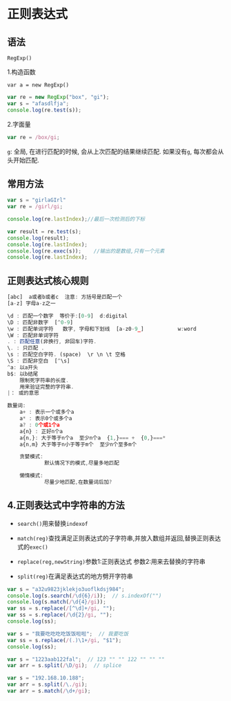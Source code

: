# 正则表达式

## 语法

`RegExp()`

1.构造函数

`var a = new RegExp()`

```javascript
var re = new RegExp("box", "gi");
var s = "afasdlfja";
console.log(re.test(s));
```

2.字面量

```javascript
var re = /box/gi;
```

`g`: 全局, 在进行匹配的时候, 会从上次匹配的结果继续匹配. 如果没有`g`, 每次都会从头开始匹配.

## 常用方法

```JavaScript
var s = "girlaGIrl"
var re = /girl/gi;

console.log(re.lastIndex);//最后一次检测后的下标

var result = re.test(s);
console.log(result);
console.log(re.lastIndex);
console.log(re.exec(s));    //输出的是数组,只有一个元素
console.log(re.lastIndex);

```

## 正则表达式核心规则

```javascript
[abc]  a或者b或者c  注意: 方括号是匹配一个
[a-z] 字母a-z之一

\d : 匹配一个数字  等价于:[0-9]  d:digital
\D : 匹配非数字  [^0-9]
\w : 匹配单词字符   数字, 字母和下划线  [a-z0-9_]           w:word
\W : 匹配非单词字符
. : 匹配任意(非换行, 非回车)字符.
\. : 只匹配 .
\s : 匹配空白字符. (space)  \r \n \t 空格
\S : 匹配非空白  [^\s]
^a: 以a开头
b$: 以b结尾
    限制死字符串的长度.
    用来验证完整的字符串.
|： 或的意思

数量词:
    a+ : 表示一个或多个a
    a* : 表示0个或多个a
    a? : 0个或1个a
    a{n} : 正好n个a
    a{n,}: 大于等于n个a  至少n个a  {1,}=== +  {0,}===*
    a{n,m} 大于等于n小于等于m个  至少n个至多m个

    贪婪模式:
            默认情况下的模式,尽量多地匹配

    懒惰模式:
            尽量少地匹配,在数量词后加?
```

## 4.正则表达式中字符串的方法

- `search()`用来替换`indexof`

- `match(reg)`查找满足正则表达式的子字符串,并放入数组并返回,替换正则表达式的`exec()`

- `replace(reg,newString)`参数1:正则表达式 参数2:用来去替换的字符串

- `split(reg)`在满足表达式的地方劈开字符串

```javascript
var s = "a32u9823jklekjo3uoflkdsj984";
console.log(s.search(/\d{6}/i));  // s.indexOf("")
console.log(s.match(/\d{4}/gi));
var ss = s.replace(/[^\d]+/gi, "");
var ss = s.replace(/\d{2}/gi, "");
console.log(ss);

var s = "我要吃吃吃吃饭饭啦啦";  // 我要吃饭
var ss = s.replace(/(.)\1+/gi, "$1");
console.log(ss);

var s = "1223aab122fal";  // 123 "" "" 122 "" "" ""
var arr = s.split(/\D/gi);  // splice

var s = "192.168.10.188";
var arr = s.split(/\./gi);
var arr = s.match(/\d+/gi);
```
